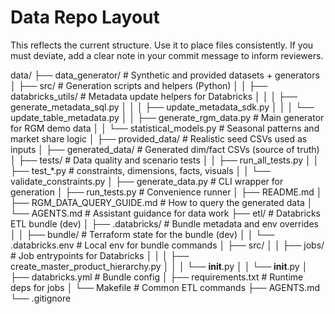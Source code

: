 # Data Repo Layout

This reflects the current structure. Use it to place files consistently. If you must deviate, add a clear note in your commit message to inform reviewers.

data/
├── data_generator/                 # Synthetic and provided datasets + generators
│   ├── src/                        # Generation scripts and helpers (Python)
│   │   ├── databricks_utils/       # Metadata update helpers for Databricks
│   │   │   ├── generate_metadata_sql.py
│   │   │   ├── update_metadata_sdk.py
│   │   │   └── update_table_metadata.py
│   │   ├── generate_rgm_data.py    # Main generator for RGM demo data
│   │   └── statistical_models.py   # Seasonal patterns and market share logic
│   ├── provided_data/              # Realistic seed CSVs used as inputs
│   ├── generated_data/             # Generated dim/fact CSVs (source of truth)
│   ├── tests/                      # Data quality and scenario tests
│   │   ├── run_all_tests.py
│   │   ├── test_*.py               # constraints, dimensions, facts, visuals
│   │   └── validate_constraints.py
│   ├── generate_data.py            # CLI wrapper for generation
│   ├── run_tests.py                # Convenience runner
│   ├── README.md
│   ├── RGM_DATA_QUERY_GUIDE.md     # How to query the generated data
│   └── AGENTS.md                   # Assistant guidance for data work
├── etl/                            # Databricks ETL bundle (dev)
│   ├── .databricks/                # Bundle metadata and env overrides
│   │   ├── bundle/                 # Terraform state for the bundle (dev)
│   │   └── .databricks.env         # Local env for bundle commands
│   ├── src/
│   │   ├── jobs/                   # Job entrypoints for Databricks
│   │   │   ├── create_master_product_hierarchy.py
│   │   │   └── __init__.py
│   │   └── __init__.py
│   ├── databricks.yml              # Bundle config
│   ├── requirements.txt            # Runtime deps for jobs
│   └── Makefile                    # Common ETL commands
├── AGENTS.md
└── .gitignore
